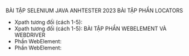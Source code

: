 BÀI TẬP SELENIUM JAVA ANHTESTER 2023
BÀI TẬP PHẦN LOCATORS
- Xpath tương đối (cách 1-5):
- Xpath tương đối (cách 1-5):
BÀI TẬP PHẦN WEBELEMENT VÀ WEBDRIVER
- Phần WebElement:
- Phần WebElement:

